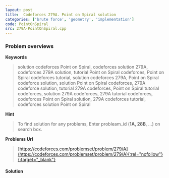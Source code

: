 ```yaml
---
layout: post
title:  Codeforces 279A. Point on Spiral solution
categories: ['brute force', 'geometry', 'implementation']
code: PointOnSpiral
src: 279A-PointOnSpiral.cpp
---
```

### **Problem overviews**

**Keywords**
> solution codeforces Point on Spiral, codeforces solution 279A, codeforces 279A solution, tutorial Point on Spiral codeforces, Point on Spiral codeforces tutorial, solution codeforces 279A, Point on Spiral codeforce solution, solution Point on Spiral codeforces, 279A codeforce solution, tutorial 279A codeforces, Point on Spiral tutorial codeforces, solution 279A codeforces, 279A tutorial codeforces, codeforces Point on Spiral solution, 279A codeforces tutorial, codeforces solution Point on Spiral

**Hint**
> To find solution for any problems, Enter probleam_id (**1A, 28B**, ...) on search box. 

**Problems Url**
> [https://codeforces.com/problemset/problem/279/A](https://codeforces.com/problemset/problem/279/A){:rel="nofollow"}{:target="_blank"}

#### **Solution**




